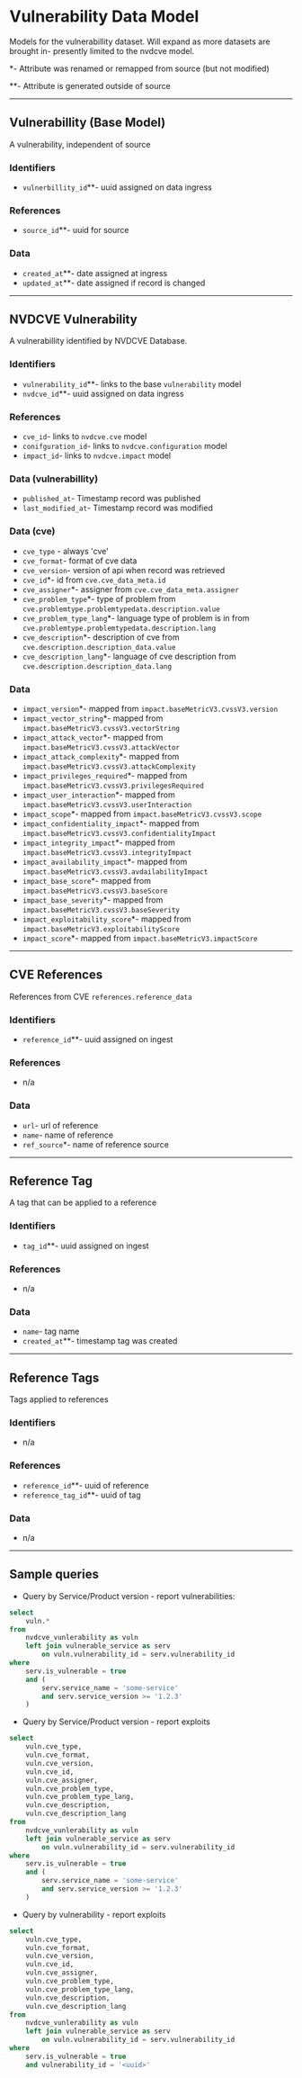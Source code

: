 # Vulnerability Data Model

Models for the vulnerabillity dataset. Will expand as more datasets are brought in- presently limited to the nvdcve
model.

\*- Attribute was renamed or remapped from source (but not modified)

\*\*- Attribute is generated outside of source

---

## Vulnerabillity (Base Model)

A vulnerability, independent of source

### Identifiers

- `vulnerbillity_id`\*\*- uuid assigned on data ingress

### References

- `source_id`\*\*- uuid for source

### Data

- `created_at`\*\*- date assigned at ingress
- `updated_at`\*\*- date assigned if record is changed

---

## NVDCVE Vulnerability

A vulnerabillity identified by NVDCVE Database.

### Identifiers

- `vulnerability_id`\*\*- links to the base `vulnerability` model
- `nvdcve_id`\*\*- uuid assigned on data ingress

### References

- `cve_id`- links to `nvdcve.cve` model
- `conifguration_id`- links to `nvdcve.configuration` model
- `impact_id`- links to `nvdcve.impact` model

### Data (vulnerabillity)

- `published_at`- Timestamp record was published
- `last_modified_at`- Timestamp record was modified

### Data (cve)

- `cve_type` - always 'cve'
- `cve_format`- format of cve data
- `cve_version`- version of api when record was retrieved
- `cve_id`\*- id from `cve.cve_data_meta.id`
- `cve_assigner`\*- assigner from `cve.cve_data_meta.assigner`
- `cve_problem_type`\*- type of problem from `cve.problemtype.problemtypedata.description.value`
- `cve_problem_type_lang`\*- language type of problem is in from `cve.problemtype.problemtypedata.description.lang`
- `cve_description`\*- description of cve from `cve.description.description_data.value`
- `cve_description_lang`\*- language of cve description from `cve.description.description_data.lang`

### Data

- `impact_version`\*- mapped from `impact.baseMetricV3.cvssV3.version`
- `impact_vector_string`\*- mapped from `impact.baseMetricV3.cvssV3.vectorString`
- `impact_attack_vector`\*- mapped from `impact.baseMetricV3.cvssV3.attackVector`
- `impact_attack_complexity`\*- mapped from `impact.baseMetricV3.cvssV3.attackComplexity`
- `impact_privileges_required`\*- mapped from `impact.baseMetricV3.cvssV3.privilegesRequired`
- `impact_user_interaction`\*- mapped from `impact.baseMetricV3.cvssV3.userInteraction`
- `impact_scope`\*- mapped from `impact.baseMetricV3.cvssV3.scope`
- `impact_confidentiality_impact`\*- mapped from `impact.baseMetricV3.cvssV3.confidentialityImpact`
- `impact_integrity_impact`\*- mapped from `impact.baseMetricV3.cvssV3.integrityImpact`
- `impact_availability_impact`\*- mapped from `impact.baseMetricV3.cvssV3.avdailabilityImpact`
- `impact_base_score`\*- mapped from `impact.baseMetricV3.cvssV3.baseScore`
- `impact_base_severity`\*- mapped from `impact.baseMetricV3.cvssV3.baseSeverity`
- `impact_exploitability_score`\*- mapped from `impact.baseMetricV3.exploitabilityScore`
- `impact_score`\*- mapped from `impact.baseMetricV3.impactScore`

---

## CVE References

References from CVE `references.reference_data`

### Identifiers

- `reference_id`\*\*- uuid assigned on ingest

### References

- n/a

### Data

- `url`- url of reference
- `name`- name of reference
- `ref_source`\*- name of reference source

---

## Reference Tag

A tag that can be applied to a reference

### Identifiers

- `tag_id`\*\*- uuid assigned on ingest

### References

- n/a

### Data

- `name`- tag name
- `created_at`\*\*- timestamp tag was created

---

## Reference Tags

Tags applied to references

### Identifiers

- n/a

### References

- `reference_id`\*\*- uuid of reference
- `reference_tag_id`\*\*- uuid of tag

### Data

- n/a

---

## Sample queries

- Query by Service/Product version - report vulnerabilities:

``` sql
select 
    vuln.*
from
    nvdcve_vunlerability as vuln
    left join vulnerable_service as serv
        on vuln.vulnerability_id = serv.vulnerability_id
where
    serv.is_vulnerable = true
    and (
        serv.service_name = 'some-service'
        and serv.service_version >= '1.2.3'
    ) 
```

- Query by Service/Product version - report exploits

``` sql
select 
    vuln.cve_type,
    vuln.cve_format,
    vuln.cve_version,
    vuln.cve_id,
    vuln.cve_assigner,
    vuln.cve_problem_type,
    vuln.cve_problem_type_lang,
    vuln.cve_description,
    vuln.cve_description_lang
from
    nvdcve_vunlerability as vuln
    left join vulnerable_service as serv
        on vuln.vulnerability_id = serv.vulnerability_id
where
    serv.is_vulnerable = true
    and (
        serv.service_name = 'some-service'
        and serv.service_version >= '1.2.3'
    ) 
```

- Query by vulnerability - report exploits

``` sql
select 
    vuln.cve_type,
    vuln.cve_format,
    vuln.cve_version,
    vuln.cve_id,
    vuln.cve_assigner,
    vuln.cve_problem_type,
    vuln.cve_problem_type_lang,
    vuln.cve_description,
    vuln.cve_description_lang
from
    nvdcve_vunlerability as vuln
    left join vulnerable_service as serv
        on vuln.vulnerability_id = serv.vulnerability_id
where
    serv.is_vulnerable = true
    and vulnerability_id = '<uuid>'
```
